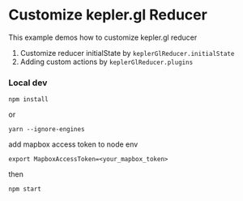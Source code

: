 # Customize kepler.gl Reducer

This example demos how to customize kepler.gl reducer
  1. Customize reducer initialState by `keplerGlReducer.initialState`
  2. Adding custom actions by `keplerGlReducer.plugins`

### Local dev
```
npm install
```
or
```
yarn --ignore-engines
```

add mapbox access token to node env
```
export MapboxAccessToken=<your_mapbox_token>
```

then
```
npm start
```

